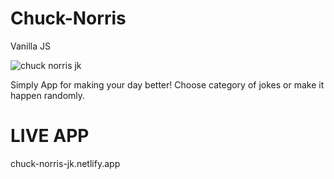# Chuck-Norris

Vanilla JS

![chuck norris jk](https://purepng.com/public/uploads/medium/purepng.com-chuck-norrischuck-norrischucknorriscarlos-ray-norrisamerican-martial-artistactorproducerscreenwriter-1701528022168xtb54.png)

Simply App for making your day better!
Choose category of jokes or make it happen randomly.

# LIVE APP 
chuck-norris-jk.netlify.app
